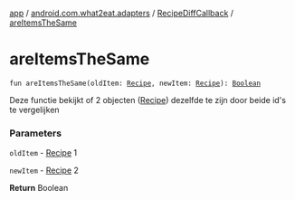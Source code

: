 [app](../../index.md) / [android.com.what2eat.adapters](../index.md) / [RecipeDiffCallback](index.md) / [areItemsTheSame](./are-items-the-same.md)

# areItemsTheSame

`fun areItemsTheSame(oldItem: `[`Recipe`](../../android.com.what2eat.network/-recipe/index.md)`, newItem: `[`Recipe`](../../android.com.what2eat.network/-recipe/index.md)`): `[`Boolean`](https://kotlinlang.org/api/latest/jvm/stdlib/kotlin/-boolean/index.html)

Deze functie bekijkt of 2 objecten ([Recipe](../../android.com.what2eat.network/-recipe/index.md)) dezelfde te zijn door beide id's te vergelijken

### Parameters

`oldItem` - [Recipe](../../android.com.what2eat.network/-recipe/index.md) 1

`newItem` - [Recipe](../../android.com.what2eat.network/-recipe/index.md) 2

**Return**
Boolean

